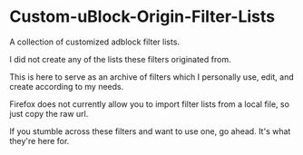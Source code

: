 # Custom-uBlock-Origin-Filter-Lists
A collection of customized adblock filter lists.

I did not create any of the lists these filters originated from.

This is here to serve as an archive of filters which I personally use, edit, and create according to my needs.

Firefox does not currently allow you to import filter lists from a local file, so just copy the raw url.

If you stumble across these filters and want to use one, go ahead. It's what they're here for.
